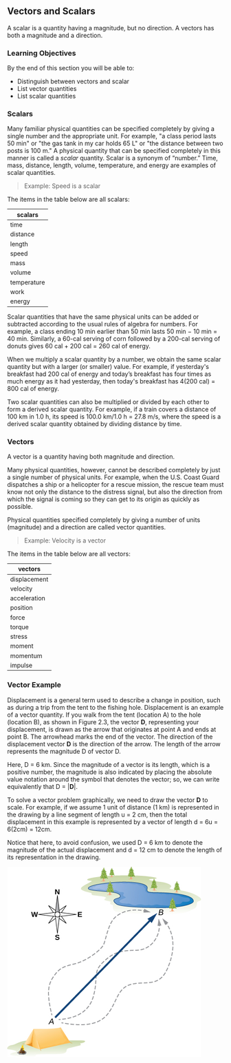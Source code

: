 ## Vectors and Scalars

A scalar is a quantity having a magnitude, but no direction. A vectors has both a magnitude and a direction.

### Learning Objectives

By the end of this section you will be able to:

 * Distinguish between vectors and scalar
 * List vector quantities
 * List scalar quantities

### Scalars

Many familiar physical quantities can be specified completely by giving a single number and the appropriate unit. For example, "a class period lasts 50 min" or "the gas tank in my car holds 65 L" or "the distance between two posts is 100 m." A physical quantity that can be specified completely in this manner is called a _scalar_ quantity. Scalar is a synonym of “number.” Time, mass, distance, length, volume, temperature, and energy are examples of scalar quantities.

 > Example: Speed is a scalar

 The items in the table below are all scalars:

 | scalars |
 | --- |
 | time |
 | distance |
 | length |
 | speed |
 | mass |
 | volume |
 | temperature |
 | work |
 | energy |

 Scalar quantities that have the same physical units can be added or subtracted according to the usual rules of algebra for numbers. For example, a class ending 10 min earlier than 50 min lasts 50 min − 10 min = 40 min. Similarly, a 60-cal serving of corn followed by a 200-cal serving of donuts gives 60 cal + 200 cal = 260 cal of energy.
 
 When we multiply a scalar quantity by a number, we obtain the same scalar quantity but with a larger (or smaller) value. For example, if yesterday's breakfast had 200 cal of energy and today’s breakfast has four times as much energy as it had yesterday, then today's breakfast has 4(200 cal) = 800 cal of energy.
 
 Two scalar quantities can also be multiplied or divided by each other to form a derived scalar quantity. For example, if a train covers a distance of 100 km in 1.0 h, its speed is 100.0 km/1.0 h = 27.8 m/s, where the speed is a derived scalar quantity obtained by dividing distance by time.

### Vectors

A vector is a quantity having both magnitude and direction.

Many physical quantities, however, cannot be described completely by just a single number of physical units. For example, when the U.S. Coast Guard dispatches a ship or a helicopter for a rescue mission, the rescue team must know not only the distance to the distress signal, but also the direction from which the signal is coming so they can get to its origin as quickly as possible.

Physical quantities specified completely by giving a number of units (magnitude) and a direction are called vector quantities. 

 > Example: Velocity is a vector
 
 The items in the table below are all vectors:
 
 | vectors|
 | --- |
 | displacement |
 | velocity |
 | acceleration |
 | position |
 | force |
 | torque |
 | stress |
 | moment |
 | momentum |
 | impulse |

### Vector Example

Displacement is a general term used to describe a change in position, such as during a trip from the tent to the fishing hole. Displacement is an example of a vector quantity. If you walk from the tent (location A) to the hole (location B), as shown in Figure 2.3, the vector **D**, representing your displacement, is drawn as the arrow that originates at point A and ends at point B. The arrowhead marks the end of the vector. The direction of the displacement vector **D** is the direction of the arrow. The length of the arrow represents the magnitude D of vector D.

Here, D = 6 km. Since the magnitude of a vector is its length, which is a positive number, the magnitude is also indicated by placing the absolute value notation around the symbol that denotes the vector; so, we can write equivalently that D = |**D**|.

To solve a vector problem graphically, we need to draw the vector **D** to scale. For example, if we assume 1 unit of distance (1 km) is represented in the drawing by a line segment of length u = 2 cm, then the total displacement in this example is represented by a vector of length d = 6u = 6(2cm) = 12cm.

Notice that here, to avoid confusion, we used D = 6 km to denote the magnitude of the actual displacement and d = 12 cm to denote the length of its representation in the drawing.

![displacement_vector](images/displacement_vector.jpg)
